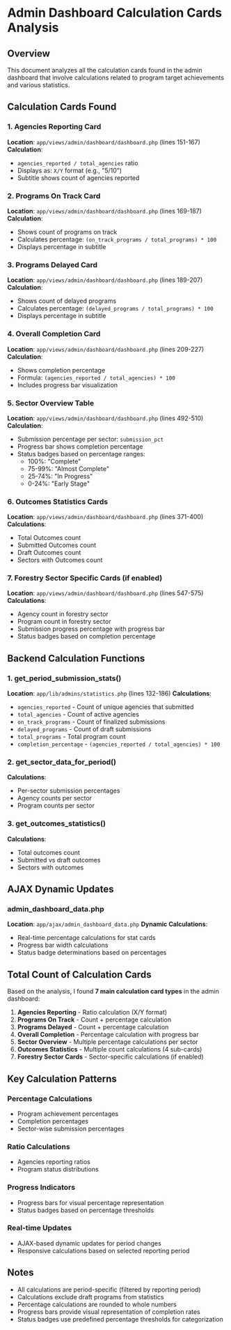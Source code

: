 # Admin Dashboard Calculation Cards Analysis

## Overview
This document analyzes all the calculation cards found in the admin dashboard that involve calculations related to program target achievements and various statistics.

## Calculation Cards Found

### 1. Agencies Reporting Card
**Location**: `app/views/admin/dashboard/dashboard.php` (lines 151-167)
**Calculation**: 
- `agencies_reported / total_agencies` ratio
- Displays as: `X/Y` format (e.g., "5/10")
- Subtitle shows count of agencies reported

### 2. Programs On Track Card
**Location**: `app/views/admin/dashboard/dashboard.php` (lines 169-187)
**Calculation**:
- Shows count of programs on track
- Calculates percentage: `(on_track_programs / total_programs) * 100`
- Displays percentage in subtitle

### 3. Programs Delayed Card
**Location**: `app/views/admin/dashboard/dashboard.php` (lines 189-207)
**Calculation**:
- Shows count of delayed programs
- Calculates percentage: `(delayed_programs / total_programs) * 100`
- Displays percentage in subtitle

### 4. Overall Completion Card
**Location**: `app/views/admin/dashboard/dashboard.php` (lines 209-227)
**Calculation**:
- Shows completion percentage
- Formula: `(agencies_reported / total_agencies) * 100`
- Includes progress bar visualization

### 5. Sector Overview Table
**Location**: `app/views/admin/dashboard/dashboard.php` (lines 492-510)
**Calculation**:
- Submission percentage per sector: `submission_pct`
- Progress bar shows completion percentage
- Status badges based on percentage ranges:
  - 100%: "Complete"
  - 75-99%: "Almost Complete" 
  - 25-74%: "In Progress"
  - 0-24%: "Early Stage"

### 6. Outcomes Statistics Cards
**Location**: `app/views/admin/dashboard/dashboard.php` (lines 371-400)
**Calculations**:
- Total Outcomes count
- Submitted Outcomes count
- Draft Outcomes count
- Sectors with Outcomes count

### 7. Forestry Sector Specific Cards (if enabled)
**Location**: `app/views/admin/dashboard/dashboard.php` (lines 547-575)
**Calculations**:
- Agency count in forestry sector
- Program count in forestry sector
- Submission progress percentage with progress bar
- Status badges based on completion percentage

## Backend Calculation Functions

### 1. get_period_submission_stats()
**Location**: `app/lib/admins/statistics.php` (lines 132-186)
**Calculations**:
- `agencies_reported` - Count of unique agencies that submitted
- `total_agencies` - Count of active agencies
- `on_track_programs` - Count of finalized submissions
- `delayed_programs` - Count of draft submissions
- `total_programs` - Total program count
- `completion_percentage` - `(agencies_reported / total_agencies) * 100`

### 2. get_sector_data_for_period()
**Calculations**:
- Per-sector submission percentages
- Agency counts per sector
- Program counts per sector

### 3. get_outcomes_statistics()
**Calculations**:
- Total outcomes count
- Submitted vs draft outcomes
- Sectors with outcomes

## AJAX Dynamic Updates

### admin_dashboard_data.php
**Location**: `app/ajax/admin_dashboard_data.php`
**Dynamic Calculations**:
- Real-time percentage calculations for stat cards
- Progress bar width calculations
- Status badge determinations based on percentages

## Total Count of Calculation Cards

Based on the analysis, I found **7 main calculation card types** in the admin dashboard:

1. **Agencies Reporting** - Ratio calculation (X/Y format)
2. **Programs On Track** - Count + percentage calculation
3. **Programs Delayed** - Count + percentage calculation  
4. **Overall Completion** - Percentage calculation with progress bar
5. **Sector Overview** - Multiple percentage calculations per sector
6. **Outcomes Statistics** - Multiple count calculations (4 sub-cards)
7. **Forestry Sector Cards** - Sector-specific calculations (if enabled)

## Key Calculation Patterns

### Percentage Calculations
- Program achievement percentages
- Completion percentages
- Sector-wise submission percentages

### Ratio Calculations
- Agencies reporting ratios
- Program status distributions

### Progress Indicators
- Progress bars for visual percentage representation
- Status badges based on percentage thresholds

### Real-time Updates
- AJAX-based dynamic updates for period changes
- Responsive calculations based on selected reporting period

## Notes
- All calculations are period-specific (filtered by reporting period)
- Calculations exclude draft programs from statistics
- Percentage calculations are rounded to whole numbers
- Progress bars provide visual representation of completion rates
- Status badges use predefined percentage thresholds for categorization
